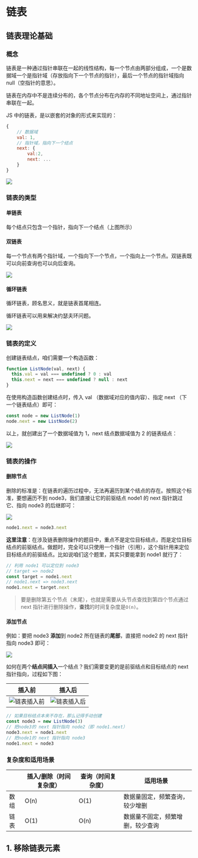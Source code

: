# 链表

## 链表理论基础

### 概念

链表是一种通过指针串联在一起的线性结构，每一个节点由两部分组成，一个是数据域一个是指针域（存放指向下一个节点的指针），最后一个节点的指针域指向 null（空指针的意思）。

链表在内存中不是连续分布的，各个节点分布在内存的不同地址空间上，通过指针串联在一起。

JS 中的链表，是以嵌套的对象的形式来实现的：

```js
{
    // 数据域
    val: 1,
    // 指针域，指向下一个结点
    next: {
        val:2,
        next: ...
    }
}
```

![](./img/链表.png)

### 链表的类型

#### 单链表

每个结点只包含一个指针，指向下一个结点（上图所示）

#### 双链表

每一个节点有两个指针域，一个指向下一个节点，一个指向上一个节点。双链表既可以向前查询也可以向后查询。

![](./img/双链表.png)

#### 循环链表

循环链表，顾名思义，就是链表首尾相连。

循环链表可以用来解决约瑟夫环问题。

![](./img/循环链表.png)

### 链表的定义

创建链表结点，咱们需要一个构造函数：

```js
function ListNode(val, next) {
  this.val = val === undefined ? 0 : val
  this.next = next === undefined ? null : next
}
```

在使用构造函数创建结点时，传入 val （数据域对应的值内容）、指定 next （下一个链表结点）即可：

```js
const node = new ListNode(1)
node.next = new ListNode(2)
```

以上，就创建出了一个数据域值为 1，next 结点数据域值为 2 的链表结点：

![](./img/链表定义.png)

### 链表的操作

#### 删除节点

删除的标准是：在链表的遍历过程中，无法再遍历到某个结点的存在。按照这个标准，要想遍历不到 node3，我们直接让它的前驱结点 node1 的 next 指针跳过它、指向 node3 的后继即可：

![](./img/链表删除.png)

```js
node1.next = node3.next
```

**这里注意**：在涉及链表删除操作的题目中，重点不是定位目标结点，而是定位目标结点的前驱结点。做题时，完全可以只使用一个指针（引用），这个指针用来定位目标结点的前驱结点。比如说咱们这个题里，其实只要能拿到 node1 就行了：

```js
// 利用 node1 可以定位到 node3
// target => node2
const target = node1.next
// node1.next => node3.next
node1.next = target.next
```

> 要是删除第五个节点（末尾），也就是需要从头节点查找到第四个节点通过 next 指针进行删除操作，**查找**的时间复杂度是`O(n)`。

#### 添加节点

例如：要把 node3 **添加**到 node2 所在链表的**尾部**，直接把 node2 的 next 指针指向 node3 即可：

![](./img/添加链表.png)

如何在两个**结点间插入**一个结点？我们需要变更的是前驱结点和目标结点的 next 指针指向，过程如下图：

| 插入前                              | 插入后                              |
| ----------------------------------- | ----------------------------------- |
| ![链表插入前](./img/链表插入前.png) | ![链表插入后](./img/链表插入后.png) |

```js
// 如果目标结点本来不存在，那么记得手动创建
const node3 = new ListNode(3)
// 把node3的 next 指针指向 node2（即 node1.next）
node3.next = node1.next
// 把node1的 next 指针指向 node3
node1.next = node3
```

### 复杂度和适用场景

|      | 插入/删除（时间复杂度） | 查询（时间复杂度） | 适用场景                         |
| ---- | ----------------------- | ------------------ | -------------------------------- |
| 数组 | O(n)                    | O(1)               | 数据量固定，频繁查询，较少增删   |
| 链表 | O(1)                    | O(n)               | 数据量不固定，频繁增删，较少查询 |

## 1. 移除链表元素

<LeetCodeLink url="https://leetcode.cn/problems/remove-linked-list-elements/description/" />

